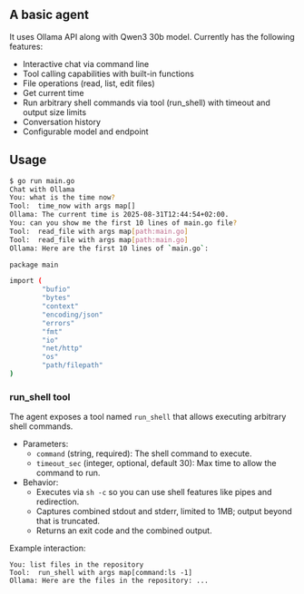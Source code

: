 ## A basic agent

It uses Ollama API along with Qwen3 30b model.
Currently has the following features:

- Interactive chat via command line
- Tool calling capabilities with built-in functions
- File operations (read, list, edit files)
- Get current time
- Run arbitrary shell commands via tool (run_shell) with timeout and output size limits
- Conversation history
- Configurable model and endpoint

## Usage

```bash
$ go run main.go
Chat with Ollama
You: what is the time now?
Tool:  time_now with args map[]
Ollama: The current time is 2025-08-31T12:44:54+02:00.
You: can you show me the first 10 lines of main.go file?
Tool:  read_file with args map[path:main.go]
Tool:  read_file with args map[path:main.go]
Ollama: Here are the first 10 lines of `main.go`:

package main

import (
        "bufio"
        "bytes"
        "context"
        "encoding/json"
        "errors"
        "fmt"
        "io"
        "net/http"
        "os"
        "path/filepath"
)
```

### run_shell tool

The agent exposes a tool named `run_shell` that allows executing arbitrary shell commands.

- Parameters:
  - `command` (string, required): The shell command to execute.
  - `timeout_sec` (integer, optional, default 30): Max time to allow the command to run.
- Behavior:
  - Executes via `sh -c` so you can use shell features like pipes and redirection.
  - Captures combined stdout and stderr, limited to 1MB; output beyond that is truncated.
  - Returns an exit code and the combined output.

Example interaction:

```text
You: list files in the repository
Tool:  run_shell with args map[command:ls -1]
Ollama: Here are the files in the repository: ...
```